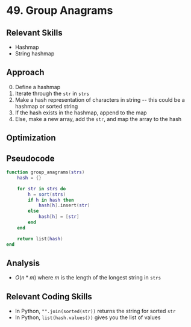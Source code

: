 # 49. Group Anagrams

## Relevant Skills

- Hashmap
- String hashmap

## Approach

0. Define a hashmap
0. Iterate through the `str` in `strs`
0. Make a hash representation of characters in string -- this could be a hashmap or sorted string
0. If the hash exists in the hashmap, append to the map
0. Else, make a new array, add the `str`, and map the array to the hash

## Optimization

## Pseudocode

```lua
function group_anagrams(strs)
    hash = {}

    for str in strs do
        h = sort(strs)
        if h in hash then
            hash[h].insert(str)
        else
            hash[h] = [str]
        end
    end

    return list(hash)
end
```

## Analysis

- $O(n * m)$ where $m$ is the length of the longest string in `strs`

## Relevant Coding Skills

- In Python, `"".join(sorted(str))` returns the string for sorted `str`
- In Python, `list(hash.values())` gives you the list of values

